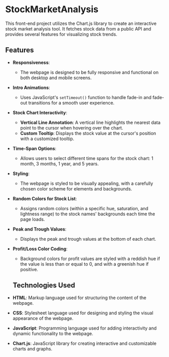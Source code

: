 # StockMarketAnalysis

This front-end project utilizes the Chart.js library to create an interactive stock market analysis tool. It fetches stock data from a public API and provides several features for visualizing stock trends.

## Features

- **Responsiveness**: 
  - The webpage is designed to be fully responsive and functional on both desktop and mobile screens.

- **Intro Animations**: 
  - Uses JavaScript's `setTimeout()` function to handle fade-in and fade-out transitions for a smooth user experience.

- **Stock Chart Interactivity**: 
  - **Vertical Line Annotation**: A vertical line highlights the nearest data point to the cursor when hovering over the chart.
  - **Custom Tooltip**: Displays the stock value at the cursor's position with a customized tooltip.

- **Time-Span Options**: 
  - Allows users to select different time spans for the stock chart: 1 month, 3 months, 1 year, and 5 years.

- **Styling**: 
  - The webpage is styled to be visually appealing, with a carefully chosen color scheme for elements and backgrounds.

- **Random Colors for Stock List**: 
  - Assigns random colors (within a specific hue, saturation, and lightness range) to the stock names' backgrounds each time the page loads.

- **Peak and Trough Values**: 
  - Displays the peak and trough values at the bottom of each chart.

- **Profit/Loss Color Coding**: 
  - Background colors for profit values are styled with a reddish hue if the value is less than or equal to 0, and with a greenish hue if positive.
 
  ## Technologies Used

- **HTML**: Markup language used for structuring the content of the webpage.
- **CSS**: Stylesheet language used for designing and styling the visual appearance of the webpage.
- **JavaScript**: Programming language used for adding interactivity and dynamic functionality to the webpage.
- **Chart.js**: JavaScript library for creating interactive and customizable charts and graphs.

